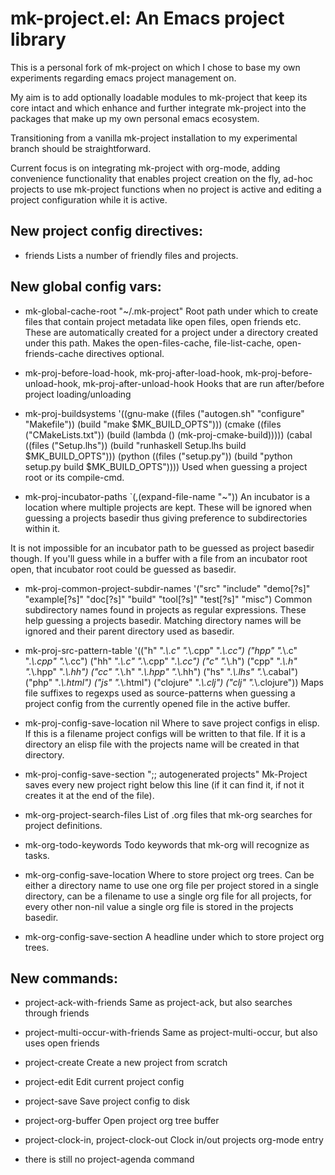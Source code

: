 mk-project.el: An Emacs project library
=======================================

This is a personal fork of mk-project on which I chose to base my own experiments
regarding emacs project management on.

My aim is to add optionally loadable modules to mk-project that keep its core intact and
which enhance and further integrate mk-project into the packages that make up my own personal
emacs ecosystem.

Transitioning from a vanilla mk-project installation to my experimental branch should
be straightforward.

Current focus is on integrating mk-project with org-mode, adding convenience functionality
that enables project creation on the fly, ad-hoc projects to use mk-project functions when
no project is active and editing a project configuration while it is active.

New project config directives:
-------------------
* friends
Lists a number of friendly files and projects.

New global config vars:
-----------------------
* mk-global-cache-root
    "~/.mk-project"
Root path under which to create files that contain project metadata like open
files, open friends etc. These are automatically created for a project under a
directory created under this path. Makes the open-files-cache, file-list-cache,
open-friends-cache directives optional.

* mk-proj-before-load-hook, mk-proj-after-load-hook, mk-proj-before-unload-hook, mk-proj-after-unload-hook
Hooks that are run after/before project loading/unloading

* mk-proj-buildsystems
    '((gnu-make ((files ("autogen.sh" "configure" "Makefile"))
                        (build "make $MK_BUILD_OPTS")))
      (cmake ((files ("CMakeLists.txt"))
              (build (lambda () (mk-proj-cmake-build)))))
      (cabal ((files ("Setup.lhs"))
              (build "runhaskell Setup.lhs build $MK_BUILD_OPTS")))
      (python ((files ("setup.py"))
               (build "python setup.py build $MK_BUILD_OPTS"))))
Used when guessing a project root or its compile-cmd.

* mk-proj-incubator-paths
    `(,(expand-file-name "~"))
An incubator is a location where multiple projects are kept. These will be
ignored when guessing a projects basedir thus giving preference to subdirectories
within it.

It is not impossible for an incubator path to be guessed as project basedir though.
If you'll guess while in a buffer with a file from an incubator root open, that
incubator root could be guessed as basedir.

* mk-proj-common-project-subdir-names
    '("src" "include" "demo[?s]" "example[?s]" "doc[?s]" "build" "tool[?s]" "test[?s]" "misc")
Common subdirectory names found in projects as regular expressions. These
help guessing a projects basedir. Matching directory names will be ignored
and their parent directory used as basedir.

* mk-proj-src-pattern-table
    '(("h" ".*\\.c" ".*\\.cpp" ".*\\.cc")
      ("hpp" ".*\\.c" ".*\\.cpp" ".*\\.cc")
      ("hh" ".*\\.c" ".*\\.cpp" ".*\\.cc")
      ("c" ".*\\.h")
      ("cpp" ".*\\.h" ".*\\.hpp" ".*\\.hh")
      ("cc" ".*\\.h" ".*\\.hpp" ".*\\.hh")
      ("hs" ".*\\.lhs" ".*\\.cabal")
      ("php" ".*\\.html")
      ("js" ".*\\.html")
      ("clojure" ".*\\.clj")
      ("clj" ".*\\.clojure"))
Maps file suffixes to regexps used as source-patterns when guessing a
project config from the currently opened file in the active buffer.

* mk-proj-config-save-location
    nil
Where to save project configs in elisp. If this is a filename project
configs will be written to that file. If it is a directory an elisp
file with the projects name will be created in that directory.

* mk-proj-config-save-section
    ";; autogenerated projects"
Mk-Project saves every new project right below this line (if it
can find it, if not it creates it at the end of the file).

* mk-org-project-search-files
List of .org files that mk-org searches for project definitions.

* mk-org-todo-keywords
Todo keywords that mk-org will recognize as tasks.

* mk-org-config-save-location
Where to store project org trees. Can be either a directory name to use
one org file per project stored in a single directory, can be a filename
to use a single org file for all projects, for every other non-nil value
a single org file is stored in the projects basedir.

* mk-org-config-save-section
A headline under which to store project org trees.

New commands:
-------------
* project-ack-with-friends
Same as project-ack, but also searches through friends

* project-multi-occur-with-friends
Same as project-multi-occur, but also uses open friends

* project-create
Create a new project from scratch

* project-edit
Edit current project config

* project-save
Save project config to disk

* project-org-buffer
Open project org tree buffer

* project-clock-in, project-clock-out
Clock in/out projects org-mode entry

* there is still no project-agenda command
